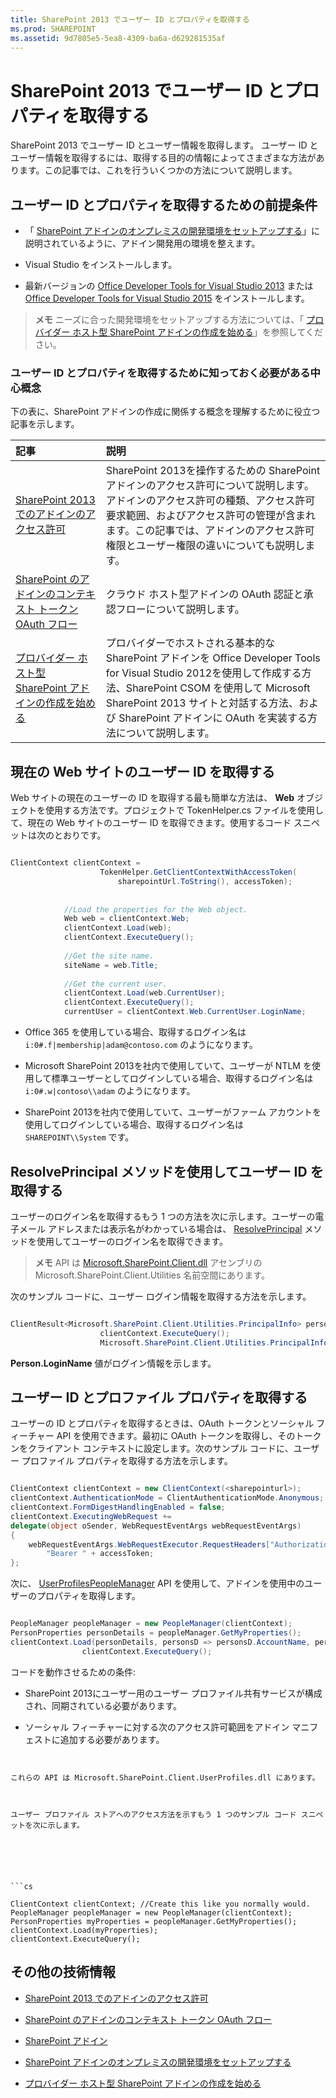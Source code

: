 ```yaml
---
title: SharePoint 2013 でユーザー ID とプロパティを取得する
ms.prod: SHAREPOINT
ms.assetid: 9d7805e5-5ea8-4309-ba6a-d629281535af
---
```



# SharePoint 2013 でユーザー ID とプロパティを取得する
SharePoint 2013 でユーザー ID とユーザー情報を取得します。
ユーザー ID とユーザー情報を取得するには、取得する目的の情報によってさまざまな方法があります。この記事では、これを行ういくつかの方法について説明します。
  
    
    


## ユーザー ID とプロパティを取得するための前提条件
<a name="Prereq"> </a>


- 「 [SharePoint アドインのオンプレミスの開発環境をセットアップする](set-up-an-on-premises-development-environment-for-sharepoint-add-ins.md)」に説明されているように、アドイン開発用の環境を整えます。
    
  
- Visual Studio をインストールします。
    
  
- 最新バージョンの  [Office Developer Tools for Visual Studio 2013](http://aka.ms/OfficeDevToolsForVS2013) または [Office Developer Tools for Visual Studio 2015](http://aka.ms/OfficeDevToolsForVS2015) をインストールします。
    
  

> **メモ**
> ニーズに合った開発環境をセットアップする方法については、「 [プロバイダー ホスト型 SharePoint アドインの作成を始める](get-started-creating-provider-hosted-sharepoint-add-ins.md)」を参照してください。 
  
    
    


### ユーザー ID とプロパティを取得するために知っておく必要がある中心概念

下の表に、SharePoint アドインの作成に関係する概念を理解するために役立つ記事を示します。
  
    
    


|**記事**|**説明**|
|:-----|:-----|
| [SharePoint 2013 でのアドインのアクセス許可](add-in-permissions-in-sharepoint-2013.md) <br/> |SharePoint 2013を操作するための SharePoint アドインのアクセス許可について説明します。アドインのアクセス許可の種類、アクセス許可要求範囲、およびアクセス許可の管理が含まれます。この記事では、アドインのアクセス許可権限とユーザー権限の違いについても説明します。  <br/> |
| [SharePoint のアドインのコンテキスト トークン OAuth フロー](context-token-oauth-flow-for-sharepoint-add-ins.md) <br/> |クラウド ホスト型アドインの OAuth 認証と承認フローについて説明します。  <br/> |
| [プロバイダー ホスト型 SharePoint アドインの作成を始める](get-started-creating-provider-hosted-sharepoint-add-ins.md) <br/> |プロバイダーでホストされる基本的な SharePoint アドインを Office Developer Tools for Visual Studio 2012を使用して作成する方法、SharePoint CSOM を使用して Microsoft SharePoint 2013 サイトと対話する方法、および SharePoint アドインに OAuth を実装する方法について説明します。  <br/> |
   

## 現在の Web サイトのユーザー ID を取得する
<a name="WebsiteUserID"> </a>

Web サイトの現在のユーザーの ID を取得する最も簡単な方法は、 **Web** オブジェクトを使用する方法です。プロジェクトで TokenHelper.cs ファイルを使用して、現在の Web サイトのユーザー ID を取得できます。使用するコード スニペットは次のとおりです。
  
    
    

```cs

ClientContext clientContext =
                    TokenHelper.GetClientContextWithAccessToken(
                        sharepointUrl.ToString(), accessToken);
 
 
            //Load the properties for the Web object.
            Web web = clientContext.Web;
            clientContext.Load(web);
            clientContext.ExecuteQuery();
 
            //Get the site name.
            siteName = web.Title;
 
            //Get the current user.
            clientContext.Load(web.CurrentUser);
            clientContext.ExecuteQuery();
            currentUser = clientContext.Web.CurrentUser.LoginName;

```


- Office 365 を使用している場合、取得するログイン名は  `i:0#.f|membership|adam@contoso.com` のようになります。
    
  
- Microsoft SharePoint 2013を社内で使用していて、ユーザーが NTLM を使用して標準ユーザーとしてログインしている場合、取得するログイン名は  `i:0#.w|contoso\\adam` のようになります。
    
  
- SharePoint 2013を社内で使用していて、ユーザーがファーム アカウントを使用してログインしている場合、取得するログイン名は  `SHAREPOINT\\System` です。
    
  

## ResolvePrincipal メソッドを使用してユーザー ID を取得する
<a name="ResolvePrincipal"> </a>

ユーザーのログイン名を取得するもう 1 つの方法を次に示します。ユーザーの電子メール アドレスまたは表示名がわかっている場合は、 [ResolvePrincipal](https://msdn.microsoft.com/library/Microsoft.SharePoint.Utilities.SPUtility.ResolvePrincipal.aspx) メソッドを使用してユーザーのログイン名を取得できます。
  
    
    

> **メモ**
> API は  [Microsoft.SharePoint.Client.dll](http://msdn.microsoft.com/ja-jp/library/microsoft.sharepoint.client.utilities.utility.resolveprincipal.aspx) アセンブリの Microsoft.SharePoint.Client.Utilities 名前空間にあります。
  
    
    

次のサンプル コードに、ユーザー ログイン情報を取得する方法を示します。
  
    
    



```cs

ClientResult<Microsoft.SharePoint.Client.Utilities.PrincipalInfo> persons = Microsoft.SharePoint.Client.Utilities.Utility.ResolvePrincipal(clientContext, clientContext.Web, <email>, Microsoft.SharePoint.Client.Utilities.PrincipalType.User, Microsoft.SharePoint.Client.Utilities.PrincipalSource.All, null, true);
                    clientContext.ExecuteQuery();
                    Microsoft.SharePoint.Client.Utilities.PrincipalInfo person = persons.Value;

```

 **Person.LoginName** 値がログイン情報を示します。
  
    
    

## ユーザー ID とプロファイル プロパティを取得する
<a name="Profile"> </a>

ユーザーの ID とプロパティを取得するときは、OAuth トークンとソーシャル フィーチャー API を使用できます。最初に OAuth トークンを取得し、そのトークンをクライアント コンテキストに設定します。次のサンプル コードに、ユーザー プロファイル プロパティを取得する方法を示します。
  
    
    

```cs

ClientContext clientContext = new ClientContext(<sharepointurl>);
clientContext.AuthenticationMode = ClientAuthenticationMode.Anonymous;
clientContext.FormDigestHandlingEnabled = false;
clientContext.ExecutingWebRequest +=
delegate(object oSender, WebRequestEventArgs webRequestEventArgs)
{                      
    webRequestEventArgs.WebRequestExecutor.RequestHeaders["Authorization"] =
        "Bearer " + accessToken;
};

```

次に、 [UserProfilesPeopleManager](https://msdn.microsoft.com/library/Microsoft.SharePoint.Client.UserProfilesPeopleManager.aspx) API を使用して、アドインを使用中のユーザーのプロパティを取得します。
  
    
    



```cs

PeopleManager peopleManager = new PeopleManager(clientContext);
PersonProperties personDetails = peopleManager.GetMyProperties();
clientContext.Load(personDetails, personsD => personsD.AccountName, personsD => personsD.Email,  personsD => personsD.DisplayName);
                clientContext.ExecuteQuery();

```

コードを動作させるための条件:
  
    
    

- SharePoint 2013にユーザー用のユーザー プロファイル共有サービスが構成され、同期されている必要があります。
    
  
- ソーシャル フィーチャーに対する次のアクセス許可範囲をアドイン マニフェストに追加する必要があります。
    
  ```XML
  
<AppPermissionRequest Right="Read" Scope="http://sharepoint/social/tenant" />

  ```

これらの API は Microsoft.SharePoint.Client.UserProfiles.dll にあります。
  
    
    
ユーザー プロファイル ストアへのアクセス方法を示すもう 1 つのサンプル コード スニペットを次に示します。
  
    
    



```cs

ClientContext clientContext; //Create this like you normally would.               
PeopleManager peopleManager = new PeopleManager(clientContext);
PersonProperties myProperties = peopleManager.GetMyProperties();
clientContext.Load(myProperties);
clientContext.ExecuteQuery();

```


## その他の技術情報
<a name="AdditionalResources"> </a>


-  [SharePoint 2013 でのアドインのアクセス許可](add-in-permissions-in-sharepoint-2013.md)
    
  
-  [SharePoint のアドインのコンテキスト トークン OAuth フロー](context-token-oauth-flow-for-sharepoint-add-ins.md)
    
  
-  [SharePoint アドイン](sharepoint-add-ins.md)
    
  
-  [SharePoint アドインのオンプレミスの開発環境をセットアップする](set-up-an-on-premises-development-environment-for-sharepoint-add-ins.md)
    
  
-  [プロバイダー ホスト型 SharePoint アドインの作成を始める](get-started-creating-provider-hosted-sharepoint-add-ins.md)
    
  

